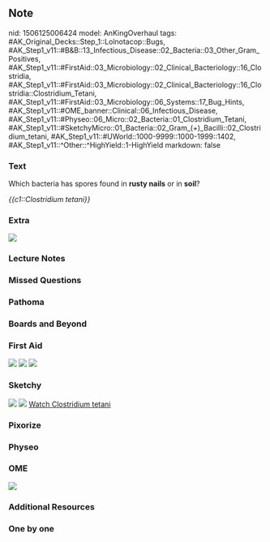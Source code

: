 ## Note
nid: 1506125006424
model: AnKingOverhaul
tags: #AK_Original_Decks::Step_1::Lolnotacop::Bugs, #AK_Step1_v11::#B&B::13_Infectious_Disease::02_Bacteria::03_Other_Gram_Positives, #AK_Step1_v11::#FirstAid::03_Microbiology::02_Clinical_Bacteriology::16_Clostridia, #AK_Step1_v11::#FirstAid::03_Microbiology::02_Clinical_Bacteriology::16_Clostridia::Clostridium_Tetani, #AK_Step1_v11::#FirstAid::03_Microbiology::06_Systems::17_Bug_Hints, #AK_Step1_v11::#OME_banner::Clinical::06_Infectious_Disease, #AK_Step1_v11::#Physeo::06_Micro::02_Bacteria::01_Clostridium_Tetani, #AK_Step1_v11::#SketchyMicro::01_Bacteria::02_Gram_(+)_Bacilli::02_Clostridium_tetani, #AK_Step1_v11::#UWorld::1000-9999::1000-1999::1402, #AK_Step1_v11::^Other::^HighYield::1-HighYield
markdown: false

### Text
Which bacteria has spores found in <b>rusty nails</b> or in
<b>soil</b>?
<div>
  <i>{{c1::Clostridium tetani}}</i>
</div>

### Extra
<img src="paste-137396003799522.jpg">

### Lecture Notes


### Missed Questions


### Pathoma


### Boards and Beyond


### First Aid
<img src="tmp9_6wop76.png"> <img src=
"paste-474bd56299e4b2dc4bf1535afec07f2b460480b2.jpg"> <img src=
"tmpktocov0k.png">

### Sketchy
<img src="paste-491009251213313.jpg"> <img src=
"Screen%20Shot%202019-09-26%20at%208.14.34%20AM.png"> <a href=
"https://dashboard.sketchy.com/study/medical/courses/medical-microbiology/units/medical-microbiology-bacteria/videos/medical-microbiology-bacteria-gram-positive-bacilli-clostridium-tetani?utm_source=anki&utm_medium=partnership&utm_campaign=february_update&utm_content=medical">
Watch Clostridium tetani</a>

### Pixorize


### Physeo


### OME
<div class="ome-widget">
  <a href=
  "https://onlinemeded.org/spa/infectious-disease?ref=anki"><img src="_OME_AnkiFlashcards_Topic_1.png"></a>
</div>

### Additional Resources


### One by one

